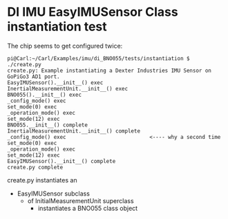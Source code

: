 # DI IMU EasyIMUSensor Class instantiation test

The chip seems to get configured twice:

```
pi@Carl:~/Carl/Examples/imu/di_BNO055/tests/instantiation $ ./create.py
create.py: Example instantiating a Dexter Industries IMU Sensor on GoPiGo3 AD1 port.
EasyIMUSensor().__init__() exec
InertialMeasurementUnit.__init__() exec
BNO055().__init__() exec
_config_mode() exec
set_mode(0) exec
_operation_mode() exec
set_mode(12) exec
BNO055.__init__() complete
InertialMeasurementUnit.__init__() complete
_config_mode() exec                           <---- why a second time
set_mode(0) exec
_operation_mode() exec
set_mode(12) exec
EasyIMUSensor().__init__() complete
create.py complete
```

create.py instantiates an 
- EasyIMUSensor subclass
  - of InitialMeasurementUnit superclass
    - instantiates a BNO055 class object

 


